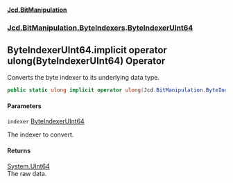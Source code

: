 #### [Jcd.BitManipulation](index.md 'index')
### [Jcd.BitManipulation.ByteIndexers](Jcd.BitManipulation.ByteIndexers.md 'Jcd.BitManipulation.ByteIndexers').[ByteIndexerUInt64](Jcd.BitManipulation.ByteIndexers.ByteIndexerUInt64.md 'Jcd.BitManipulation.ByteIndexers.ByteIndexerUInt64')

## ByteIndexerUInt64.implicit operator ulong(ByteIndexerUInt64) Operator

Converts the byte indexer to its underlying data type.

```csharp
public static ulong implicit operator ulong(Jcd.BitManipulation.ByteIndexers.ByteIndexerUInt64 indexer);
```
#### Parameters

<a name='Jcd.BitManipulation.ByteIndexers.ByteIndexerUInt64.op_Implicitulong(Jcd.BitManipulation.ByteIndexers.ByteIndexerUInt64).indexer'></a>

`indexer` [ByteIndexerUInt64](Jcd.BitManipulation.ByteIndexers.ByteIndexerUInt64.md 'Jcd.BitManipulation.ByteIndexers.ByteIndexerUInt64')

The indexer to convert.

#### Returns
[System.UInt64](https://docs.microsoft.com/en-us/dotnet/api/System.UInt64 'System.UInt64')  
The raw data.
